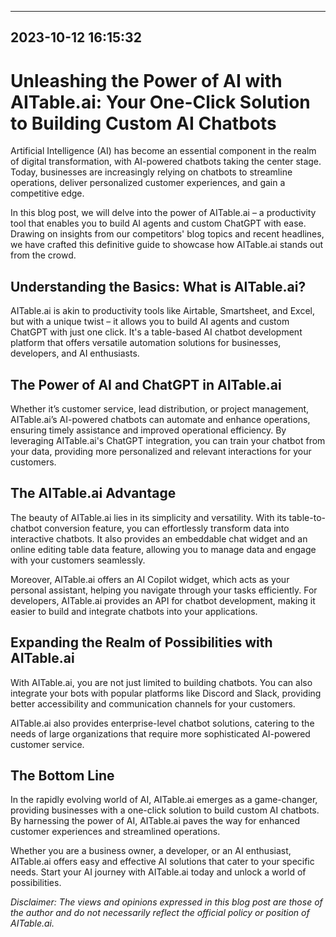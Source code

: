 

---------------------------------------------
2023-10-12 16:15:32
---------------------------------------------

# Unleashing the Power of AI with AITable.ai: Your One-Click Solution to Building Custom AI Chatbots 

Artificial Intelligence (AI) has become an essential component in the realm of digital transformation, with AI-powered chatbots taking the center stage. Today, businesses are increasingly relying on chatbots to streamline operations, deliver personalized customer experiences, and gain a competitive edge. 

In this blog post, we will delve into the power of AITable.ai – a productivity tool that enables you to build AI agents and custom ChatGPT with ease. Drawing on insights from our competitors' blog topics and recent headlines, we have crafted this definitive guide to showcase how AITable.ai stands out from the crowd.

## Understanding the Basics: What is AITable.ai?

AITable.ai is akin to productivity tools like Airtable, Smartsheet, and Excel, but with a unique twist – it allows you to build AI agents and custom ChatGPT with just one click. It's a table-based AI chatbot development platform that offers versatile automation solutions for businesses, developers, and AI enthusiasts. 

## The Power of AI and ChatGPT in AITable.ai

Whether it’s customer service, lead distribution, or project management, AITable.ai’s AI-powered chatbots can automate and enhance operations, ensuring timely assistance and improved operational efficiency. By leveraging AITable.ai's ChatGPT integration, you can train your chatbot from your data, providing more personalized and relevant interactions for your customers.

## The AITable.ai Advantage

The beauty of AITable.ai lies in its simplicity and versatility. With its table-to-chatbot conversion feature, you can effortlessly transform data into interactive chatbots. It also provides an embeddable chat widget and an online editing table data feature, allowing you to manage data and engage with your customers seamlessly.

Moreover, AITable.ai offers an AI Copilot widget, which acts as your personal assistant, helping you navigate through your tasks efficiently. For developers, AITable.ai provides an API for chatbot development, making it easier to build and integrate chatbots into your applications.

## Expanding the Realm of Possibilities with AITable.ai 

With AITable.ai, you are not just limited to building chatbots. You can also integrate your bots with popular platforms like Discord and Slack, providing better accessibility and communication channels for your customers.

AITable.ai also provides enterprise-level chatbot solutions, catering to the needs of large organizations that require more sophisticated AI-powered customer service. 

## The Bottom Line

In the rapidly evolving world of AI, AITable.ai emerges as a game-changer, providing businesses with a one-click solution to build custom AI chatbots. By harnessing the power of AI, AITable.ai paves the way for enhanced customer experiences and streamlined operations. 

Whether you are a business owner, a developer, or an AI enthusiast, AITable.ai offers easy and effective AI solutions that cater to your specific needs. Start your AI journey with AITable.ai today and unlock a world of possibilities. 

*Disclaimer: The views and opinions expressed in this blog post are those of the author and do not necessarily reflect the official policy or position of AITable.ai.*

